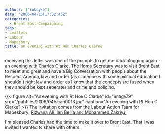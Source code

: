 ```yaml
---
authors: ["robdyke"]
date: "2006-04-10T17:02:45Z"
categories:
  - Brent East Campaigning
tags:
- Leaflets
- Labour
- Mapesbury
title: an evening with Rt Hon Charles Clarke
---
```

receiving this letter was one of the prompts to get me back blogging again - an evening with Charles Clarke. The Home Secretary was to visit Brent East to meet and greet and have a Big Conversation with people about the Respect Agenda, law and order (as someone with some political education I shouldn't right law and order as I know that the concepts are fused when they should be kept seperate) and crime and policing.

{{< figure alt="An evening with Rt Hon C Clarke" id="image79" src="/pubfiles/2006/04/scan0013.jpg" caption="An evening with Rt Hon C Clarke" >}} The invitation comes from the Labour Action Team for Mapesbury: [Rizwana Ali, Ian Bellia and Mohammed Zakriya ](http://www.brent.gov.uk/elections.nsf/031d5c68638196618025664000760871/e9175a18d2181c5a8025714500529c07!OpenDocument&#038;Start=1&#038;Count=60&#038;Expand=11 "Brent Council Election website")

I'm pleased Charles had the time to make it over to Brent East. That I was invited I wanted to share with others.
